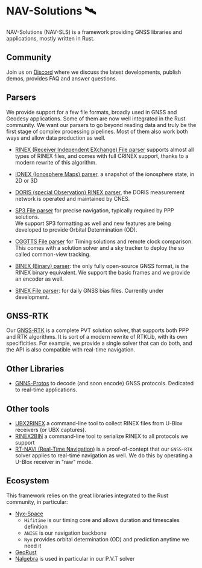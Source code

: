 NAV-Solutions 🛰️
================

NAV-Solutions (NAV-SLS) is a framework providing GNSS libraries and applications, mostly written in Rust.  

## Community

Join us on [Discord](https://discord.gg/EqhEBXBmJh) where we discuss the latest developments, publish demos, provides FAQ and answer questions.

## Parsers

We provide support for a few file formats, broadly used in GNSS and Geodesy applications. Some of them are
now well integrated in the Rust community. We want our parsers to go beyond reading data and truly be 
the first stage of complex processing pipelines. Most of them also work both ways and allow data production as well.

- [RINEX (Receiver Independent EXchange) File parser](https://github.com/nav-solutions/rinex) supports almost all types of RINEX files,
and comes with full CRINEX support, thanks to a modern rewrite of this algorithm.

- [IONEX (Ionosphere Maps) parser](https://github.com/nav-solutions/ionex), a snapshot of the ionosphere state, in 2D or 3D

- [DORIS (special Observation) RINEX parser](https://github.com/nav-solutions/doris), the DORIS measurement network is operated
and maintained by CNES.

- [SP3 File parser](https://github/com/nav-solutions/sp3) for precise navigation, typically required by PPP solutions.  
We support SP3 formatting as well and new features are being developed to provide Orbital Determination (OD).

- [CGGTTS File parser](https://github.com/nav-solutions/cggtts) for Timing solutions and remote clock comparison.
This comes with a solution solver and a sky tracker to deploy the so called common-view tracking.

- [BINEX (Binary) parser](https://github.com/nav-solutions/binex): the only fully open-source GNSS format, is the
RINEX binary equivalent. We support the basic frames and we provide an encoder as well.

- [SINEX File parser](https://github.com/rtk-rs/sinex): for daily GNSS bias files.
Currently under development.

## GNSS-RTK

Our [GNSS-RTK](https://github.com/nav-solutions/gnss-rtk) is a complete PVT solution solver, that supports both
PPP and RTK algorithms. It is sort of a modern rewrite of RTKLib, with its own specificities. For example, we provide
a single solver that can do both, and the API is also compatible with real-time navigation.

## Other Libraries
 
- [GNNS-Protos](https://github.com/nav-solutions/gnss-protos) to decode (and soon encode) GNSS protocols. Dedicated to real-time applications.

## Other tools

- [UBX2RINEX](https://github.com/nav-solutions/ubx2rinex) a command-line tool to collect RINEX files from U-Blox receivers (or UBX captures).
- [RINEX2BIN](https://github.com/nav-solutions/ubx2rinex) a command-line tool to serialize RINEX to all protocols we support
- [RT-NAVI (Real-Time Navigation)](https://github.com/nav-solutions/rt-navi) is a proof-of-contept that our `GNSS-RTK` solver applies to real-time navigation as well.
We do this by operating a U-Blox receiver in "raw" mode.

## Ecosystem

This framework relies on the great libraries integrated to the Rust community, in particular:

- [Nyx-Space](https://github.com/nyx-space/)
  - `Hifitime` is our timing core and allows duration and timescales definition
  - `ANISE` is our navigation backbone
  - `Nyx` provides orbital determination (OD) and prediction anytime we need it
- [GeoRust](https://github.com/georust)
- [Nalgebra](https://github.com/dimforge/nalgebra) is used in particular in our P.V.T solver
